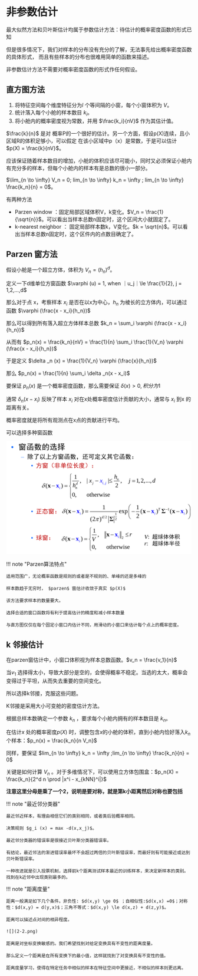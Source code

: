# 非参数估计

最大似然方法和贝叶斯估计均属于参数估计方法：待估计的概率密度函数的形式已知

但是很多情况下，我们对样本的分布没有充分的了解，无法事先给出概率密度函数的具体形式，
而且有些样本的分布也很难用简单的函数来描述。

非参数估计方法不需要对概率密度函数的形式作任何假设。

## 直方图方法

1. 将特征空间每个维度特征分为$l$ 个等间隔的小窗，每个小窗体积为 $V$。
2. 统计落入每个小舱的样本数目 $k_i$。
3. 将小舱内的概率密度视为常数，并用 $\frac{k_i}{nV}$ 作为其估计值。


$\frac{k}{n}$ 是对 概率P的一个很好的估计。另一个方面，假设p(X)连续，且小区域R的体积足够小，可以假定
在该小区域中p（x）是常数，于是可以估计 $p(X) = \frac{k}{nV}$。


应该保证随着样本数目的增加，小舱的体积应该尽可能小，同时又必须保证小舱内有充分多的样本，但每个小舱内的样本有是总数的很小一部分。

$\lim_{n \to \infty} V_n = 0; lim_{n \to \infty} k_n = \infty ; lim_{n \to \infty} \frac{k_n}{n} = 0$。


有两种方法

- Parzen window ：固定局部区域体积V，k变化。$V_n = \frac{1}{\sqrt{n}}$。可以看出当样本总数n固定时，这个区间大小就固定了。
- k-nearest neighbor ： 固定局部样本数k，V变化。$k = \sqrt{n}$。可以看出当样本总数n固定时，这个区件内的点数目确定了。

## Parzen 窗方法

假设小舱是一个超立方体，体积为 $V_n = (h_n)^{d}$。

定义一下d维单位方窗函数 $\varphi (u) = 1, when ｜u_j｜\le \frac{1}{2}, j = 1,2,...,d$


那么对于点 x，考察样本 $x_i$ 是否在以x为中心，$h_n$ 为棱长的立方体内，可以通过函数 $\varphi (\frac{x - x_i}{h_n})$

那么可以得到所有落入超立方体样本总数 $k_n = \sum_i \varphi (\frac{x - x_i}{h_n})$

从而有 $p_n(x) = \frac{k_n}{nV} = \frac{1}{n} \sum_i \frac{1}{V_n} \varphi (\frac{x - x_i}{h_n})$

于是定义 $\delta _n (x) =  \frac{1}{V_n} \varphi (\frac{x}{h_n})$

那么 $p_n(x) = \frac{1}{n} \sum_i \delta _n(x - x_i)$

要保证 $p_n(x)$ 是一个概率密度函数，那么需要保证 $\delta (x) > 0 , 积分为1$

通常 $\delta _n(x - x_i)$ 反映了样本 $x_i$ 对在x处概率密度估计贡献的大小，通常与 $x_i$ 到x 的距离有关。

概率密度就是将所有观测点在x点的贡献进行平均。

可以选择多种窗函数 

![](2-1.png)

!!! note "Parzen算法特点"

    适用范围广，无论概率函数是规则的或者是不规则的、单峰的还是多峰的

    样本数趋于无穷时， $parzen$ 窗估计收敛于真实 $p(X)$

    该方法要求样本的数量要大。

    选择合适的窗口函数将有利于提高估计的精度和减小样本数量

    与直方图仅仅在每个固定小窗口内估计不同，用滑动的小窗口来估计每个点上的概率密度。

## k 邻接估计

在parzen窗估计中，小窗口体积视为样本总数函数。$v_n = \frac{v_1}{n}$

当$v_1$ 选择得太小，导致大部分是空的，会使得概率不稳定。当选的太大，概率会变得过于平坦，从而失去重要的空间变化。

所以选择k邻接，克服这些问题。

K邻接是采用大小可变舱的密度估计方法。

根据总样本数确定一个参数 $k_n$ ，要求每个小舱内拥有的样本数目是 $k_n$。

在估计$x$ 处的概率密度$p(X)$ 时，调整包含$x$的小舱的体积，直到小舱内恰好落入$k_n$个样本：$p_n(x) = \frac{k_n}{n V_n}$

同样，要保证 $lim_{n \to \infty} k_n = \infty ;lim_{n \to \infty} \frac{k_n}{n} = 0$

关键是如何计算 $V_n$ 。对于多维情况下，可以使用立方体包围盒：$p_n(X) = \frac{k_n}{2^d n \prod |x^i - x_{kNN}^i|}$

**注意这里分母是乘了一个2，说明是要对称，就是第k小距离然后对称也要包括**

!!! note "最近邻分类器"

    最近邻近样本，有理由相信它们的类别相同，或者类后验概率相同。

    决策规则 $g_i (x) = max -d(x,x_j)$。

    最近邻分类器的错误率是很接近贝叶斯分类器错误率。

    有结论，最近邻法的渐进错误率最坏不会超过两倍的贝叶斯错误率，而最好则有可能接近或达到贝叶斯错误率。

    一种改进就是引入投票机制，选择前k个距离测试样本最近的训练样本，来决定新样本的类别。找到在k近邻中出现类别最多的。


!!! note "距离度量"

    距离一般满足如下几个条件。非负性: $d(x,y) \ge 0$ ；自相似性:$d(x,x) =0$；对称性：$d(x,y) = d(y,x)$；三角不等式：$d(x,y) \le d(x,z) + d(z,y)$。

    距离可以描述点对间的相异程度。

    ![](2-2.png)

    距离是对坐标变换敏感的。我们希望找到对给定变换具有不变性的距离度量。

    那么定义一个距离是在所有变换下的最小值，这样就找到了对变换具有不变性的值。

    距离度量学习，使得在特定任务中相似的样本在特征空间中更接近，不相似的样本则更远离。
